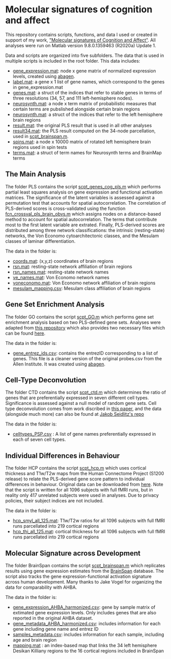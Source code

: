 # Molecular signatures of cognition and affect

This repository contains scripts, functions, and data I used or created in support of my work, ["Molecular signatures of Cognition and Affect"](https://www.biorxiv.org/content/10.1101/2020.07.16.203026v1).
All analyses were run on Matlab version 9.8.0.1359463 (R2020a) Update 1.

Data and scripts are organized into five subfolders. The data that is used in multiple scripts is included in the root folder. This data includes:
- [gene_expression.mat](gene_expression.mat): node x gene matrix of normalized expression levels, created using [abagen](https://github.com/rmarkello/abagen).
- [label.mat](label.mat): a gene x 1 list of gene names, which correspond to the genes in gene_expression.mat
- [genes.mat](genes.mat): a struct of the indices that refer to stable genes in terms of three resolutions (34, 57, and 111 left-hemisphere nodes).
- [neurosynth.mat](neurosynth.mat): a node x term matrix of probabilistic measures that certain terms are pubslished alongside certain brain regions
- [neurosynth.mat](nodes.mat): a struct of the indices that refer to the left hemisphere brain regions
- [result.mat](result.mat): the original PLS result that is used in all other analyses
- [result34.mat](result34.mat): the PLS result computed on the 34-node parcellation, used in [scpt_brainspan.m](BrainSpan/scpt_brainspan.m).
- [spins.mat](spins.mat): a node x 10000 matrix of rotated left hemisphere brain regions used in spin tests
- [terms.mat](terms.mat): a struct of term names for Neurosynth terms and BrainMap terms

## The Main Analysis

The folder PLS contains the script [scpt_genes_cog_pls.m](scpt_genes_cog_pls.m) which performs partial least squares analysis on gene expression and functional activation matrices.
The significance of the latent variables is assessed against a permutation test that accounts for spatial autocorrelation.
The correlation of PLS-derived scores is cross-validated using the function [fcn_crossval_pls_brain_obvs.m](fcn_crossval_pls_brain_obvs.m) which assigns nodes on a distance-based method to account for spatial autocorrelation.
The terms that contribute most to the first latent variable are extrated.
Finally, PLS-derived scores are distributed among three network classifications: the intrinsic (resting-state) networks, the Von Economo cytoarchitectonic classes, and the Mesulam classes of laminar differentiation.

The data in the folder is:
- [coords.mat](coords.mat): (x,y,z) coordinates of brain regions
- [rsn.mat](rsn.mat): resting-state network affiliation of brain regions
- [rsn_names.mat](rsn.mat): resting-state network names
- [ve_names.mat](ve_names.mat): Von Economo network names
- [voneconomo.mat](voneconomo.mat): Von Economo network affiliation of brain regions
- [mesulam_mapping.csv](mesulam_mapping.csv): Mesulam class affiliation of brain regions

## Gene Set Enrichment Analysis

The folder GO contains the script [scpt_GO.m](scpt_GO.m) which performs gene set enrichment analysis based on two PLS-defined gene sets.
Analyses were adapted from [this repository](https://github.com/benfulcher/GeneSetEnrichmentAnalysis) which also provides two necessary files which can be found [here](https://figshare.com/s/71fe1d9b2386ec05f421). 

The data in the folder is:
- [gene_entrez_ids.csv](gene_entrez_ids.csv): contains the entrezID corresponding to a list of genes. This file is a cleaner version of the original probes.csv from the Allen Institute. It was created using [abagen](https://github.com/rmarkello/abagen).

## Cell-Type Deconvolution

The folder CTD contains the script [scpt_ctd.m](scpt_ctd.m) which determines the ratio of genes that are preferentially expressed in seven different cell types.
Significance is assessed against a null model of random gene sets.
Cell type deconvolution comes from work discribed in [this paper](https://www.nature.com/articles/s41467-020-17051-5), and the data (alongside much more) can also be found at [Jakob Seidlitz's repo](https://github.com/jms290/PolySyn_MSNs)

The data in the folder is:
- [celltypes_PSP.csv](celltypes_PSP.csv) : A list of gene names preferentially expressed in each of seven cell types.

## Individual Differences in Behaviour

The folder HCP contains the script [scpt_hcp.m](scpt_hcp.m) which uses cortical thickness and T1w/T2w maps from the Human Connectome Project (S1200 release) to relate the PLS-derived gene score pattern to individual differences in behaviour.
Original data can be downloaded from [here](https://db.humanconnectome.org/data/projects/HCP_1200).
Note that the script is written for all 1096 subjects with full fMRI runs, but in reality only 417 unrelated subjects were used in analyses.
Due to privacy policies, their subject indices are not included.

The data in the folder is: 
- [hcp_smyl_all_125.mat](hcp_smyl_all_125.mat): T1w/T2w ratios for all 1096 subjects with full fMRI runs parcellated into 219 cortical regions
- [hcp_thi_all_125.mat](hcp_thi_all_125.mat): cortical thickness for all 1096 subjects with full fMRI runs parcellated into 219 cortical regions

## Molecular Signature across Development

The folder BrainSpan contains the script [scpt_brainspan.m](scpt_brainspan.m) which replicates results using gene expression estimates from the [BrainSpan](https://www.brainspan.org/static/download.html) database. 
The script also tracks the gene expression-functional activation signature across human development.
Many thanks to Jake Vogel for organizing the data for comparability with AHBA.

The data in the folder is:
- [gene_expression_AHBA_harmonized.csv](gene_expression_AHBA_harmonized.csv): gene by sample matrix of extimated gene expression levels. Only includes genes that are also reported in the original AHBA dataset.
- [gene_metadata_AHBA_harmonized.csv](gene_metadata_AHBA_harmonized.csv): includes information for each gene including gene name and entrez ID
- [samples_metadata.csv](samples_metadata.csv): includes information for each sample, including age and brain region
- [mapping.mat](mapping.mat) : an index-based map that links the 34 left hemisphere Desikan Killiany regions to the 16 cortical regions included in BrainSpan

